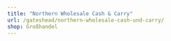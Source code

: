 ```yaml
---
title: "Northern Wholesale Cash & Carry"
url: /gateshead/northern-wholesale-cash-und-carry/
shop: Großhandel
---
```


